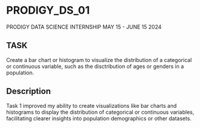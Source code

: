 # PRODIGY_DS_01
PRODIGY DATA SCIENCE INTERNSHIP MAY 15 - JUNE 15 2024

## TASK
Create a bar chart or histogram to visualize the distribution of a categorical or continuous variable, such as the disctribution of ages or genders in a population.

## Description
Task 1 improved my ability to create visualizations like bar charts and histograms to display the distribution of categorical or continuous variables, facilitating clearer insights into population demographics or other datasets.
